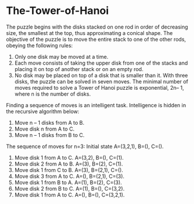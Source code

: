 # The-Tower-of-Hanoi


The puzzle begins with the disks stacked on one rod in order of decreasing size, the smallest at the top, thus approximating a conical shape.
The objective of the puzzle is to move the entire stack to one of the other rods, obeying the following rules:

1. Only one disk may be moved at a time.
2. Each move consists of taking the upper disk from one of the stacks and placing it on top of another stack or on an empty rod.
3. No disk may be placed on top of a disk that is smaller than it. With three disks, the puzzle can be solved in seven moves. The minimal number of moves
   required to solve a Tower of Hanoi puzzle is exponential, 2n– 1, where n is the number of disks.
   
Finding a sequence of moves is an intelligent task. Intelligence is hidden in the recursive algorithm below:
  1. Move n – 1 disks from A to B.
  2. Move disk n from A to C.
  3. Move n – 1 disks from B to C.

The sequence of moves for n=3:
Initial state A=(3,2,1), B=(), C=().
1. Move disk 1 from A to C. A=(3,2), B=(), C=(1).
2. Move disk 2 from A to B. A=(3), B=(2), C=(1).
3. Move disk 1 from C to B. A=(3), B=(2,1), C=().
4. Move disk 3 from A to C. A=(), B=(2,1), C=(3).
5. Move disk 1 from B to A. A=(1), B=(2), C=(3).
6. Move disk 2 from B to C. A=(1), B=(), C=(3,2).
7. Move disk 1 from A to C. A=(), B=(), C=(3,2,1).
